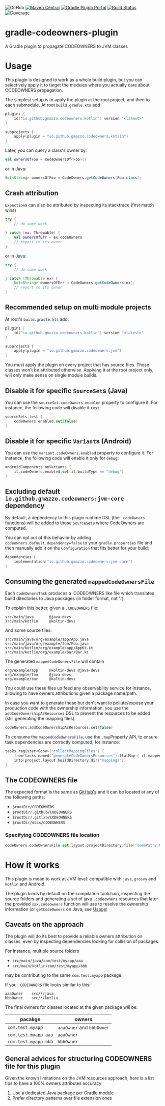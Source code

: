 ![GitHub](https://img.shields.io/github/license/gmazzo/gradle-codeowners-plugin)
[![Maven Central](https://img.shields.io/maven-central/v/io.github.gmazzo.codeowners/core)](https://central.sonatype.com/artifact/io.github.gmazzo.codeowners/core)
[![Gradle Plugin Portal](https://img.shields.io/gradle-plugin-portal/v/io.github.gmazzo.codeowners.jvm)](https://plugins.gradle.org/plugin/io.github.gmazzo.codeowners.jvm)
[![Build Status](https://github.com/gmazzo/gradle-codeowners-plugin/actions/workflows/build.yaml/badge.svg)](https://github.com/gmazzo/gradle-codeowners-plugin/actions/workflows/build.yaml)
[![Coverage](https://codecov.io/gh/gmazzo/gradle-codeowners-plugin/branch/main/graph/badge.svg?token=ExYkP1Q9oE)](https://codecov.io/gh/gmazzo/gradle-codeowners-plugin)

# gradle-codeowners-plugin
A Gradle plugin to propagate CODEOWNERS to JVM classes

# Usage
This plugin is designed to work as a whole build plugin, but you can selectively apply it to target the modules where you actually care about CODEOWNERS propagation.

The simplest setup is to apply the plugin at the root project, and then to each submodule. At root `build.gradle.kts` add:
```kotlin
plugins {
    id("io.github.gmazzo.codeowners.kotlin") version "<latest>"
}

subprojects {
    apply(plugin = "io.github.gmazzo.codeowners.kotlin")
}
```

Later, you can query a class's owner by:
```kotlin
val ownersOfFoo = codeOwnersOf<Foo>()
```
or in Java:
```java
Set<String> ownersOfFoo = CodeOwners.getCodeOwners(Foo.class);
```

## Crash attribution
`Expection`s can also be attributed by inspecting its stacktrace (first match wins)
```kotlin
try {
    // do some work
    
} catch (ex: Throwable) {
    val ownersOfErr = ex.codeOwners
    // report to its owner
}
```
or in Java:
```java
try {
    // do some work

} catch (Throwable ex) {
    Set<String> ownersOfErr = CodeOwners.getCodeOwners(ex);
    // report to its owner
}
```

## Recommended setup on multi module projects
At root's `build.gradle.kts` add:
```kotlin
plugins {
    id("io.github.gmazzo.codeowners.kotlin") version "<latest>"
}

subprojects {
    apply(plugin = "io.github.gmazzo.codeowners.jvm")
}
```
You must apply the plugin on every project that has source files. Those classes won't be attributed otherwise.
Applying it at the root project only, will only make sense on single module builds.

## Disable it for specific `SourceSet`s (Java)
You can use the `sourceSet.codeOwners.enabled` property to configure it. 
For instance, the following code will disable it `test`:
```kotlin
sourceSets.test {
    codeOwners.enabled.set(false)
}
```

## Disable it for specific `Variant`s (Android)
You can use the `variant.codeOwners.enabled` property to configure it.
For instance, the following code will enable it only for `debug`:
```kotlin
androidComponents.onVariants {
    it.codeOwners.enabled.set(it.buildType == "debug")
}
```

## Excluding default `io.github.gmazzo.codeowners:jvm-core` dependency
By default, a dependency to this plugin runtime DSL (the `.codeOwners` functions) will be added to those `SourceSet`s where CodeOwners are computed.

You can opt out of this behavior by adding `codeowners.default.dependency=false` to your `gradle.properties` file and then manually add it on the `Configuration` that fits better for your build:
```kotlin
dependencies {
    implementation("io.github.gmazzo.codeowners:jvm-core")
}
```

## Consuming the generated `mappedCodeOwnersFile`
Each `CodeOwnersTask` produces a .CODEOWNERS like file which translates build directories to Java packages (in folder format, not '.').

To explain this better, given a `.CODEOWNERS` file:
```
src/main/java       @java-devs
src/main/kotlin     @koltin-devs
```
And some source files:
```
src/main/java/org/example/app/App.java
src/main/java/org/example/foo/Foo.java
src/main/kotlin/org/example/app/AppKt.kt
src/main/kotlin/org/example/bar/Bar.kt
```
The generated `mappedCodeOwnersFile` will contain
```
org/example/app     @koltin-devs @java-devs
org/example/foo     @java-devs
org/example/bar     @koltin-devs
```

You could use these files up feed any observability service for instance, allowing to have owners attributions given a package name/path.

In case you want to generate these but don't want to pollute/expose your production code with the ownership information, you use the `addCodeOwnershipAsResources` DSL to prevent the resources to be added (still generating the mapping files):
```kotlin
codeOwners.addCodeOwnershipAsResources.set(false)
```

To consume the `mappedCodeOwnersFile`, use the `.map`Property API, to ensure task dependencies are correctly computed, for instance:
```kotlin
tasks.register<Copy>("collectMappingFiles") {
    from(tasks.named("generateCodeOwnersResources").flatMap { it.mappedCodeOwnersFile })
    into(project.layout.buildDirectory.dir("mappings"))
}
```

## The CODEOWNERS file
The expected format is the same as [GitHub's](https://docs.github.com/en/repositories/managing-your-repositorys-settings-and-features/customizing-your-repository/about-code-owners#codeowners-syntax) and it can be located at any of the following paths:
- `$rootDir/CODEOWNERS`
- `$rootDir/.github/CODEOWNERS`
- `$rootDir/.gitlab/CODEOWNERS`
- `$rootDir/docs/CODEOWNERS`

### Specifying CODEOWNERS file location
```kotlin
codeOwners.codeOwnersFile.set(layout.projectDirectory.file("somePath/.CODEOWNERS"))
```

# How it works
This plugin is mean to work at JVM level: compatible with `java`, `groovy` and `kotlin` and Android.

The plugin binds by default on the compilation toolchain, inspecting the source folders and generating a set of java `.codeowners` resources that later the provided `xxx.codeowners` function will use to resolve the ownership information (or `getCodeOwners` on Java, see [Usage](#usage))

## Caveats on the approach
The plugin will do its best to provide a reliable owners attribution on classes, even by inspecting dependencies looking for collision of packages.

For instance, multiple source folders
- `src/main/java/com/test/myapp/aaa`
- `src/main/kotlin/com/test/myapp/bbb`

may be contributing to the same `com.test.myapp` package.

If you `.CODEOWNERS` file looks similar to this:
```
aaaOwner    src/*/java
bbbOwner    src/*/kotlin
```
The final owners for classes located at the given package will be:

| pacakge              | owners                    |
|----------------------|---------------------------|
| `com.test.myapp`     | `aaaOwner` and `bbbOwner` |
| `com.test.myapp.aaa` | `aaaOwner`                |
| `com.test.myapp.bbb` | `bbbOwner`                |

## General advices for structuring CODEOWNERS file for this plugin
Given the known limitations on the JVM resources approach, here is a list tips to have a 100%  owners attributes accuracy:
1) Use a dedicated Java package per Gradle module
2) Prefer directory patterns over file extension ones

